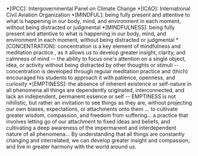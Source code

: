 *[IPCC]: Intergovernmental Panel on Climate Change
*[ICAO]: International Civil Aviation Organization
*[MINDFUL]:  being fully present and attentive to what is happening in our body, mind, and environment in each moment, without being distracted or judgmental
*[MINDFULNESS]:  being fully present and attentive to what is happening in our body, mind, and environment in each moment, without being distracted or judgmental
*[CONCENTRATION]: concentration is a key element of mindfulness and meditation practice , as it allows us to develop greater insight, clarity, and calmness of mind --  the ability to focus one's attention on a single object, idea, or activity without being distracted by other thoughts or stimuli -- concentration is developed through regular meditation practice and (thich) encouraged his students to approach it with patience, openness, and curiosity
*[EMPTINESS]: the absence of inherent existence or self-nature in all phenomena all things are dependently originated, interconnected, and lack an independent, permanent essence or self -- EMPTINESS is not nihilistic, but rather an invitation to see things as they are, without projecting our own biases, expectations, or attachments onto them ... to cultivate greater wisdom, compassion, and freedom from suffering...  a practice that involves letting go of our attachment to fixed ideas and beliefs, and cultivating a deep awareness of the impermanent and interdependent nature of all phenomena...  By understanding that all things are constantly changing and interrelated, we can develop greater insight and compassion, and live in greater harmony with the world around us.
